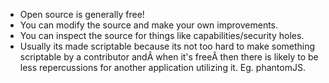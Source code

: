 <ul>
	<li>Open source is generally free!</li>
	<li>You can modify the source and make your own improvements.</li>
	<li>You can inspect the source for things like capabilities/security holes.</li>
	<li>Usually its made scriptable because its not too hard to make something scriptable by a contributor andÂ when it's freeÂ then there is likely to be less repercussions for another application utilizing it. Eg. phantomJS.</li>
</ul>
